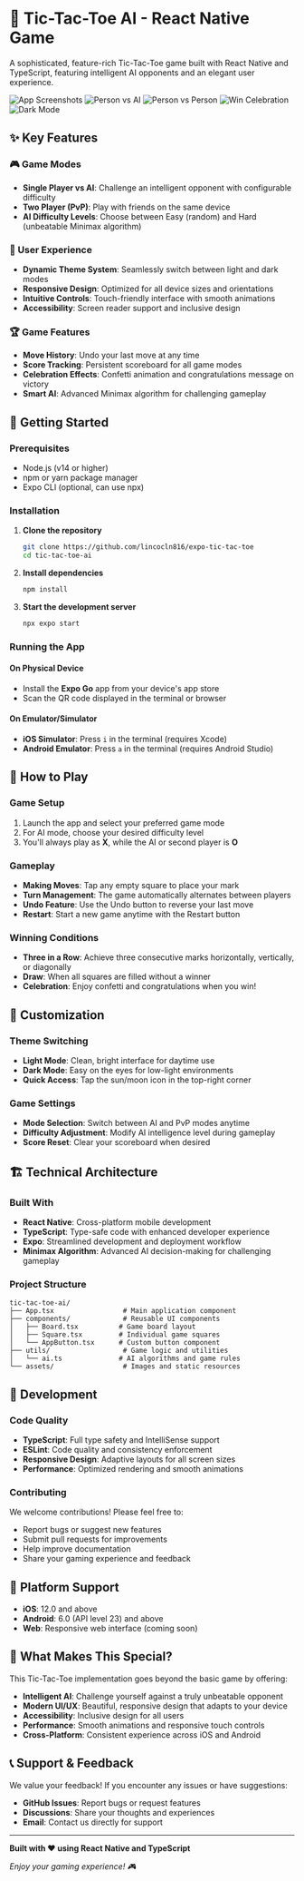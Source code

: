 # 🎯 Tic-Tac-Toe AI - React Native Game

A sophisticated, feature-rich Tic-Tac-Toe game built with React Native and TypeScript, featuring intelligent AI opponents and an elegant user experience.

![App Screenshots](./assets/images/Homepage.png)
![Person vs AI](./assets/images/Person_vs_AI.png)
![Person vs Person](./assets/images/Person_vs_Person.png)
![Win Celebration](./assets/images/WinPage.png)
![Dark Mode](./assets/images/Dark_mode.png)

## ✨ Key Features

### 🎮 Game Modes
- **Single Player vs AI**: Challenge an intelligent opponent with configurable difficulty
- **Two Player (PvP)**: Play with friends on the same device
- **AI Difficulty Levels**: Choose between Easy (random) and Hard (unbeatable Minimax algorithm)

### 🎨 User Experience
- **Dynamic Theme System**: Seamlessly switch between light and dark modes
- **Responsive Design**: Optimized for all device sizes and orientations
- **Intuitive Controls**: Touch-friendly interface with smooth animations
- **Accessibility**: Screen reader support and inclusive design

### 🏆 Game Features
- **Move History**: Undo your last move at any time
- **Score Tracking**: Persistent scoreboard for all game modes
- **Celebration Effects**: Confetti animation and congratulations message on victory
- **Smart AI**: Advanced Minimax algorithm for challenging gameplay

## 🚀 Getting Started

### Prerequisites
- Node.js (v14 or higher)
- npm or yarn package manager
- Expo CLI (optional, can use npx)

### Installation

1. **Clone the repository**
   ```bash
   git clone https://github.com/lincocln816/expo-tic-tac-toe
   cd tic-tac-toe-ai
   ```

2. **Install dependencies**
   ```bash
   npm install
   ```

3. **Start the development server**
   ```bash
   npx expo start
   ```

### Running the App

#### On Physical Device
- Install the **Expo Go** app from your device's app store
- Scan the QR code displayed in the terminal or browser

#### On Emulator/Simulator
- **iOS Simulator**: Press `i` in the terminal (requires Xcode)
- **Android Emulator**: Press `a` in the terminal (requires Android Studio)

## 🎯 How to Play

### Game Setup
1. Launch the app and select your preferred game mode
2. For AI mode, choose your desired difficulty level
3. You'll always play as **X**, while the AI or second player is **O**

### Gameplay
- **Making Moves**: Tap any empty square to place your mark
- **Turn Management**: The game automatically alternates between players
- **Undo Feature**: Use the Undo button to reverse your last move
- **Restart**: Start a new game anytime with the Restart button

### Winning Conditions
- **Three in a Row**: Achieve three consecutive marks horizontally, vertically, or diagonally
- **Draw**: When all squares are filled without a winner
- **Celebration**: Enjoy confetti and congratulations when you win!

## 🎨 Customization

### Theme Switching
- **Light Mode**: Clean, bright interface for daytime use
- **Dark Mode**: Easy on the eyes for low-light environments
- **Quick Access**: Tap the sun/moon icon in the top-right corner

### Game Settings
- **Mode Selection**: Switch between AI and PvP modes anytime
- **Difficulty Adjustment**: Modify AI intelligence level during gameplay
- **Score Reset**: Clear your scoreboard when desired

## 🏗️ Technical Architecture

### Built With
- **React Native**: Cross-platform mobile development
- **TypeScript**: Type-safe code with enhanced developer experience
- **Expo**: Streamlined development and deployment workflow
- **Minimax Algorithm**: Advanced AI decision-making for challenging gameplay

### Project Structure
```
tic-tac-toe-ai/
├── App.tsx                 # Main application component
├── components/             # Reusable UI components
│   ├── Board.tsx          # Game board layout
│   ├── Square.tsx         # Individual game squares
│   └── AppButton.tsx      # Custom button component
├── utils/                  # Game logic and utilities
│   └── ai.ts              # AI algorithms and game rules
└── assets/                 # Images and static resources
```

## 🔧 Development

### Code Quality
- **TypeScript**: Full type safety and IntelliSense support
- **ESLint**: Code quality and consistency enforcement
- **Responsive Design**: Adaptive layouts for all screen sizes
- **Performance**: Optimized rendering and smooth animations

### Contributing
We welcome contributions! Please feel free to:
- Report bugs or suggest new features
- Submit pull requests for improvements
- Help improve documentation
- Share your gaming experience and feedback

## 📱 Platform Support

- **iOS**: 12.0 and above
- **Android**: 6.0 (API level 23) and above
- **Web**: Responsive web interface (coming soon)

## 🎉 What Makes This Special?

This Tic-Tac-Toe implementation goes beyond the basic game by offering:
- **Intelligent AI**: Challenge yourself against a truly unbeatable opponent
- **Modern UI/UX**: Beautiful, responsive design that adapts to your device
- **Accessibility**: Inclusive design for all users
- **Performance**: Smooth animations and responsive touch controls
- **Cross-Platform**: Consistent experience across iOS and Android

## 📞 Support & Feedback

We value your feedback! If you encounter any issues or have suggestions:
- **GitHub Issues**: Report bugs or request features
- **Discussions**: Share your thoughts and experiences
- **Email**: Contact us directly for support

---

**Built with ❤️ using React Native and TypeScript**

*Enjoy your gaming experience! 🎮*